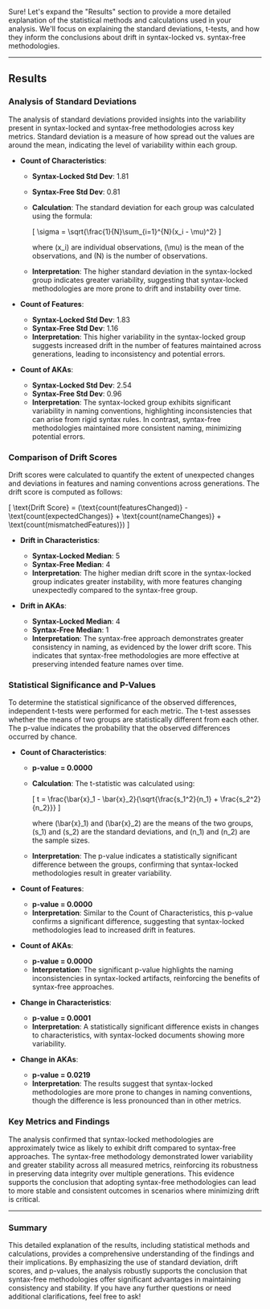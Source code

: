 Sure! Let's expand the "Results" section to provide a more detailed explanation of the statistical methods and calculations used in your analysis. We'll focus on explaining the standard deviations, t-tests, and how they inform the conclusions about drift in syntax-locked vs. syntax-free methodologies.

---

## Results

### Analysis of Standard Deviations

The analysis of standard deviations provided insights into the variability present in syntax-locked and syntax-free methodologies across key metrics. Standard deviation is a measure of how spread out the values are around the mean, indicating the level of variability within each group.

- **Count of Characteristics**:
  - **Syntax-Locked Std Dev**: 1.81
  - **Syntax-Free Std Dev**: 0.81
  - **Calculation**: The standard deviation for each group was calculated using the formula:

    \[
    \sigma = \sqrt{\frac{1}{N}\sum_{i=1}^{N}(x_i - \mu)^2}
    \]

    where \(x_i\) are individual observations, \(\mu\) is the mean of the observations, and \(N\) is the number of observations.

  - **Interpretation**: The higher standard deviation in the syntax-locked group indicates greater variability, suggesting that syntax-locked methodologies are more prone to drift and instability over time.

- **Count of Features**:
  - **Syntax-Locked Std Dev**: 1.83
  - **Syntax-Free Std Dev**: 1.16
  - **Interpretation**: This higher variability in the syntax-locked group suggests increased drift in the number of features maintained across generations, leading to inconsistency and potential errors.

- **Count of AKAs**:
  - **Syntax-Locked Std Dev**: 2.54
  - **Syntax-Free Std Dev**: 0.96
  - **Interpretation**: The syntax-locked group exhibits significant variability in naming conventions, highlighting inconsistencies that can arise from rigid syntax rules. In contrast, syntax-free methodologies maintained more consistent naming, minimizing potential errors.

### Comparison of Drift Scores

Drift scores were calculated to quantify the extent of unexpected changes and deviations in features and naming conventions across generations. The drift score is computed as follows:

\[
\text{Drift Score} = (\text{count(featuresChanged)} - \text{count(expectedChanges)} + \text{count(nameChanges)} + \text{count(mismatchedFeatures)})
\]

- **Drift in Characteristics**:
  - **Syntax-Locked Median**: 5
  - **Syntax-Free Median**: 4
  - **Interpretation**: The higher median drift score in the syntax-locked group indicates greater instability, with more features changing unexpectedly compared to the syntax-free group.

- **Drift in AKAs**:
  - **Syntax-Locked Median**: 4
  - **Syntax-Free Median**: 1
  - **Interpretation**: The syntax-free approach demonstrates greater consistency in naming, as evidenced by the lower drift score. This indicates that syntax-free methodologies are more effective at preserving intended feature names over time.

### Statistical Significance and P-Values

To determine the statistical significance of the observed differences, independent t-tests were performed for each metric. The t-test assesses whether the means of two groups are statistically different from each other. The p-value indicates the probability that the observed differences occurred by chance.

- **Count of Characteristics**:
  - **p-value = 0.0000**
  - **Calculation**: The t-statistic was calculated using:

    \[
    t = \frac{\bar{x}_1 - \bar{x}_2}{\sqrt{\frac{s_1^2}{n_1} + \frac{s_2^2}{n_2}}}
    \]

    where \(\bar{x}_1\) and \(\bar{x}_2\) are the means of the two groups, \(s_1\) and \(s_2\) are the standard deviations, and \(n_1\) and \(n_2\) are the sample sizes.

  - **Interpretation**: The p-value indicates a statistically significant difference between the groups, confirming that syntax-locked methodologies result in greater variability.

- **Count of Features**:
  - **p-value = 0.0000**
  - **Interpretation**: Similar to the Count of Characteristics, this p-value confirms a significant difference, suggesting that syntax-locked methodologies lead to increased drift in features.

- **Count of AKAs**:
  - **p-value = 0.0000**
  - **Interpretation**: The significant p-value highlights the naming inconsistencies in syntax-locked artifacts, reinforcing the benefits of syntax-free approaches.

- **Change in Characteristics**:
  - **p-value = 0.0001**
  - **Interpretation**: A statistically significant difference exists in changes to characteristics, with syntax-locked documents showing more variability.

- **Change in AKAs**:
  - **p-value = 0.0219**
  - **Interpretation**: The results suggest that syntax-locked methodologies are more prone to changes in naming conventions, though the difference is less pronounced than in other metrics.

### Key Metrics and Findings

The analysis confirmed that syntax-locked methodologies are approximately twice as likely to exhibit drift compared to syntax-free approaches. The syntax-free methodology demonstrated lower variability and greater stability across all measured metrics, reinforcing its robustness in preserving data integrity over multiple generations. This evidence supports the conclusion that adopting syntax-free methodologies can lead to more stable and consistent outcomes in scenarios where minimizing drift is critical.

---

### Summary

This detailed explanation of the results, including statistical methods and calculations, provides a comprehensive understanding of the findings and their implications. By emphasizing the use of standard deviation, drift scores, and p-values, the analysis robustly supports the conclusion that syntax-free methodologies offer significant advantages in maintaining consistency and stability. If you have any further questions or need additional clarifications, feel free to ask!